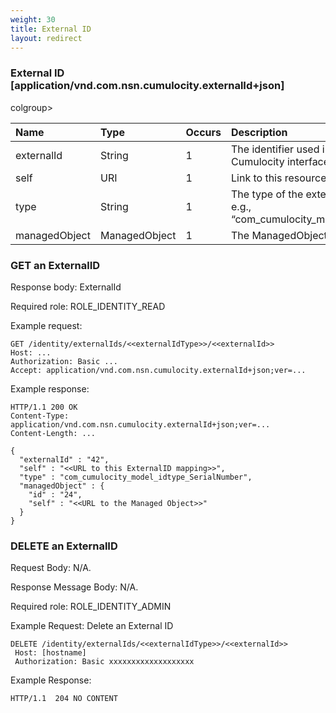 ```yaml
---
weight: 30
title: External ID
layout: redirect
---
```


### External ID [application/vnd.com.nsn.cumulocity.externalId+json]

<table>
colgroup>
<col style="width: 20%;">
<col style="width: 20%;">
<col style="width: 10%;">
<col style="width: 30%;">
<col style="width: 20%;">
</colgroup>
<thead>
<tr>
<th align="left">Name</th>
<th align="left">Type</th>
<th align="left">Occurs</th>
<th align="left">Description</th>
<th align="left">PUT/POST</th>
</tr>
</thead>
<tbody>
<tr>
<td align="left">externalId</td>
<td align="left">String</td>
<td align="left">1</td>
<td align="left">The identifier used in the external system that Cumulocity interfaces with.</td>
<td align="left">Mandatory</td>
</tr>
<tr>
<td align="left">self</td>
<td align="left">URI</td>
<td align="left">1</td>
<td align="left">Link to this resource.</td>
<td align="left">No</td>
</tr>
<tr>
<td align="left">type</td>
<td align="left">String</td>
<td align="left">1</td>
<td align="left">The type of the external identifier as string, e.g., “com_cumulocity_model_idtype_SerialNumber”.</td>
<td align="left">Mandatory</td>
</tr>
<tr>
<td align="left">managedObject</td>
<td align="left">ManagedObject</td>
<td align="left">1</td>
<td align="left">The ManagedObject linked to the external ID.</td>
<td align="left">Mandatory</td>
</tr>
</tbody>
</table>

### GET an ExternalID

Response body: ExternalId

Required role: ROLE\_IDENTITY\_READ

Example request:

	GET /identity/externalIds/<<externalIdType>>/<<externalId>>
	Host: ...
	Authorization: Basic ...
	Accept: application/vnd.com.nsn.cumulocity.externalId+json;ver=...

Example response:

    HTTP/1.1 200 OK
    Content-Type: application/vnd.com.nsn.cumulocity.externalId+json;ver=...
    Content-Length: ...

    {
      "externalId" : "42",
      "self" : "<<URL to this ExternalID mapping>>",
      "type" : "com_cumulocity_model_idtype_SerialNumber",
      "managedObject" : {
        "id" : "24",
        "self" : "<<URL to the Managed Object>>"
      }
    }

### DELETE an ExternalID

Request Body: N/A.

Response Message Body: N/A.

Required role: ROLE\_IDENTITY\_ADMIN

Example Request: Delete an External ID

    DELETE /identity/externalIds/<<externalIdType>>/<<externalId>>
     Host: [hostname]
     Authorization: Basic xxxxxxxxxxxxxxxxxxx

Example Response:

    HTTP/1.1  204 NO CONTENT
